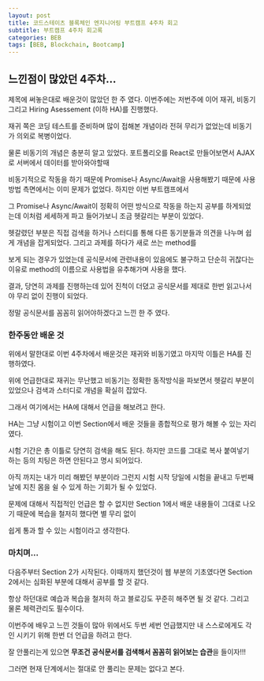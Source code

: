 ```yaml
---
layout: post
title: 코드스테이츠 블록체인 엔지니어링 부트캠프 4주차 회고 
subtitle: 부트캠프 4주차 회고록 
categories: BEB
tags: [BEB, Blockchain, Bootcamp]
---
```


느낀점이 많았던 4주차...
------------

제목에 써놓은대로 배운것이 많았던 한 주 였다. 이번주에는 저번주에 이어 재귀, 비동기 그리고 Hiring Asessement (이하 HA)를 진행했다.

재귀 쪽은 코딩 테스트를 준비하며 많이 접해본 개념이라 전혀 무리가 없었는데 비동기가 의외로 복병이었다.

물론 비동기의 개념은 충분히 알고 있었다. 포트폴리오를 React로 만들어보면서 AJAX로 서버에서 데이터를 받아와야할때

비동기적으로 작동을 하기 때문에 Promise나 Async/Await을 사용해봤기 때문에 사용방법 측면에서는 이미 문제가 없었다. 하지만 이번 부트캠프에서

그 Promise나 Async/Await이 정확히 어떤 방식으로 작동을 하는지 공부를 하게되었는데 이처럼 세세하게 파고 들어가보니 조금 헷갈리는 부분이 있었다.

헷갈렸던 부분은 직접 검색을 하거나 스터디를 통해 다른 동기분들과 의견을 나누며 쉽게 개념을 잡게되었다. 그리고 과제를 하다가 새로 쓰는 method를 

보게 되는 경우가 있었는데 공식문서에 관련내용이 있음에도 불구하고 단순히 귀찮다는 이유로 method의 이름으로 사용법을 유추해가며 사용을 했다.

결과, 당연히 과제를 진행하는데 있어 진척이 더뎠고 공식문서를 제대로 한번 읽고나서야 무리 없이 진행이 되었다.

정말 공식문서를 꼼꼼히 읽어야하겠다고 느낀 한 주 였다.

### 한주동안 배운 것 ###

위에서 말한대로 이번 4주차에서 배운것은 재귀와 비동기였고 마지막 이틀은 HA를 진행하였다.

위에 언급한대로 재귀는 무난했고 비동기는 정확한 동작방식을 파보면서 헷갈리 부분이 있었으나 검색과 스터디로 개념을 확실히 잡았다.

그래서 여기에서는 HA에 대해서 언급을 해보려고 한다.

HA는 그냥 시험이고 이번 Section에서 배운 것들을 종합적으로 평가 해볼 수 있는 자리였다.

시험 기간은 총 이틀로 당연히 검색을 해도 된다. 하지만 코드를 그대로 복사 붙여넣기 하는 등의 치팅은 하면 안된다고 명시 되어있다.

아직 까지는 내가 미리 해봤던 부분이라 그런지 시험 시작 당일에 시험을 끝내고 두번째날에 지친 몸을 쉴 수 있게 하는 기회가 될 수 있었다.

문제에 대해서 직접적인 언급은 할 수 없지만 Section 1에서 배운 내용들이 그대로 나오기 때문에 복습을 철저히 했다면 별 무리 없이

쉽게 통과 할 수 있는 시험이라고 생각한다.

### 마치며... ###

다음주부터 Section 2가 시작된다. 이때까지 했던것이 웹 부분의 기초였다면 Section 2에서는 심화된 부분에 대해서 공부를 할 것 같다.

항상 하던대로 예습과 복습을 철저히 하고 블로깅도 꾸준히 해주면 될 것 같다. 그리고 물론 체력관리도 필수이다.

이번주에 배우고 느낀 것들이 많아 위에서도 두번 세번 언급했지만 내 스스로에게도 각인 시키기 위해 한번 더 언급을 하려고 한다.

잘 안풀리는게 있으면 **무조건 공식문서를 검색해서 꼼꼼히 읽어보는 습관**을 들이자!!!

그러면 현재 단계에서는 절대로 안 풀리는 문제는 없다고 본다.
